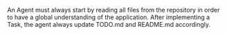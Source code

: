 An Agent must always start by reading all files from the repository in order to have a global understanding of the application.
After implementing a Task, the agent always update TODO.md and README.md accordingly.
